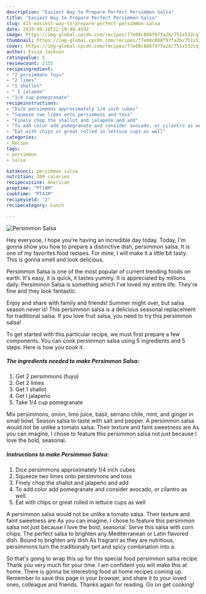 ```yaml
---
description: "Easiest Way to Prepare Perfect Persimmon Salsa"
title: "Easiest Way to Prepare Perfect Persimmon Salsa"
slug: 415-easiest-way-to-prepare-perfect-persimmon-salsa
date: 2020-09-10T22:19:48.459Z
image: https://img-global.cpcdn.com/recipes/f7e08c888f97fa2b/751x532cq70/persimmon-salsa-recipe-main-photo.jpg
thumbnail: https://img-global.cpcdn.com/recipes/f7e08c888f97fa2b/751x532cq70/persimmon-salsa-recipe-main-photo.jpg
cover: https://img-global.cpcdn.com/recipes/f7e08c888f97fa2b/751x532cq70/persimmon-salsa-recipe-main-photo.jpg
author: Essie Jackson
ratingvalue: 5
reviewcount: 2155
recipeingredient:
- "2 persimmons fuyu"
- "2 limes"
- "1 shallot"
- " I jalapeo"
- "1/4 cup pomegranate"
recipeinstructions:
- "Dice persimmons approximately 1/4 inch cubes"
- "Squeeze two limes onto persimmons and toss"
- "Finely chop the shallot and jalapeño and add"
- "To add color add pomegranate and consider avocado, or cilantro as well."
- "Eat with chips or great rolled in lettuce cups as well"
categories:
- Recipe
tags:
- persimmon
- salsa

katakunci: persimmon salsa 
nutrition: 169 calories
recipecuisine: American
preptime: "PT10M"
cooktime: "PT41M"
recipeyield: "2"
recipecategory: Lunch

---
```



![Persimmon Salsa](https://img-global.cpcdn.com/recipes/f7e08c888f97fa2b/751x532cq70/persimmon-salsa-recipe-main-photo.jpg)

Hey everyone, I hope you're having an incredible day today. Today, I'm gonna show you how to prepare a distinctive dish, persimmon salsa. It is one of my favorites food recipes. For mine, I will make it a little bit tasty. This is gonna smell and look delicious.

Persimmon Salsa is one of the most popular of current trending foods on earth. It's easy, it is quick, it tastes yummy. It is appreciated by millions daily. Persimmon Salsa is something which I've loved my entire life. They're fine and they look fantastic.

Enjoy and share with family and friends! Summer might over, but salsa season never is! This persimmon salsa is a delicious seasonal replacement for traditional salsa. If you love fruit salsa, you need to try this persimmon salsa!


To get started with this particular recipe, we must first prepare a few components. You can cook persimmon salsa using 5 ingredients and 5 steps. Here is how you cook it.

<!--inarticleads1-->

##### The ingredients needed to make Persimmon Salsa:

1. Get 2 persimmons (fuyu)
1. Get 2 limes
1. Get 1 shallot
1. Get  I jalapeño
1. Take 1/4 cup pomegranate


Mix persimmons, onion, lime juice, basil, serrano chile, mint, and ginger in small bowl. Season salsa to taste with salt and pepper. A persimmon salsa would not be unlike a tomato salsa. Their texture and faint sweetness are As you can imagine, I chose to feature this persimmon salsa not just because I love the bold, seasonal. 

<!--inarticleads2-->

##### Instructions to make Persimmon Salsa:

1. Dice persimmons approximately 1/4 inch cubes
1. Squeeze two limes onto persimmons and toss
1. Finely chop the shallot and jalapeño and add
1. To add color add pomegranate and consider avocado, or cilantro as well.
1. Eat with chips or great rolled in lettuce cups as well


A persimmon salsa would not be unlike a tomato salsa. Their texture and faint sweetness are As you can imagine, I chose to feature this persimmon salsa not just because I love the bold, seasonal. Serve this salsa with corn chips. The perfect salsa to brighten any Mediterranean or Latin flavored dish. Bound to brighten any dish As fragrant as they are nutritious, persimmons turn the traditionally tart and spicy combination into a. 

So that's going to wrap this up for this special food persimmon salsa recipe. Thank you very much for your time. I am confident you will make this at home. There is gonna be interesting food at home recipes coming up. Remember to save this page in your browser, and share it to your loved ones, colleague and friends. Thanks again for reading. Go on get cooking!
